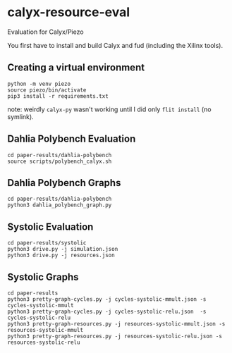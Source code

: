 # calyx-resource-eval
Evaluation for Calyx/Piezo

You first have to install and build Calyx and fud (including the Xilinx tools).

## Creating a virtual environment
```
python -m venv piezo
source piezo/bin/activate
pip3 install -r requirements.txt
```
note: weirdly `calyx-py` wasn't working until I did only `flit install` (no symlink).

## Dahlia Polybench Evaluation
```
cd paper-results/dahlia-polybench
source scripts/polybench_calyx.sh
```

## Dahlia Polybench Graphs
```
cd paper-results/dahlia-polybench
python3 dahlia_polybench_graph.py
```

## Systolic Evaluation
```
cd paper-results/systolic
python3 drive.py -j simulation.json
python3 drive.py -j resources.json
```

## Systolic Graphs
```
cd paper-results
python3 pretty-graph-cycles.py -j cycles-systolic-mmult.json -s cycles-systolic-mmult
python3 pretty-graph-cycles.py -j cycles-systolic-relu.json  -s cycles-systolic-relu
python3 pretty-graph-resources.py -j resources-systolic-mmult.json -s resources-systolic-mmult
python3 pretty-graph-resources.py -j resources-systolic-relu.json -s resources-systolic-relu
```